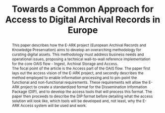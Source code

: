 ---
abstract: 'This paper describes how the E-ARK project (European Archival Records and
  Knowledge Preservation) aims to develop an overarching methodology for curating
  digital assets. This methodology must address business needs and operational issues,
  proposing a technical wall-to-wall reference implementation for the core OAIS flow
  - Ingest, Archival Storage and Access.


  The focal point of the article is the Access part of the OAIS flow. The paper first
  lays out the access vision of the E-ARK project, and secondly describes the method
  employed to enable information processing and to pin-point the functional and non-functional
  requirements. These requirements will allow the E-ARK project to create a standardized
  format for the Dissemination Information Package (DIP), and to develop the access
  tools that will process this format. The paper then proceeds to describe the DIP
  format before detailing what the access solution will look like, which tools will
  be developed and, not least, why the E-ARK Access system will be used and work.'
creators:
- Hougaard Edsen Johansen, Katherine
- Thirifays, Alex
date: null
document_url: https://services.phaidra.univie.ac.at/api/object/o:429561/download
grand_parent: iPRES
institutions: []
keywords:
- access management
- dip format
- e-ark-project
- digital archives
landing_page_url: https://phaidra.univie.ac.at/o:429561
language: eng
layout: publication
license: CC BY 4.0 International
notes_url: null
parent: iPRES 2015
presentation_url: null
size: 756361
source_name: iPRES
title: Towards a Common Approach for Access to Digital Archival Records in Europe
type: paper
year: 2015
---